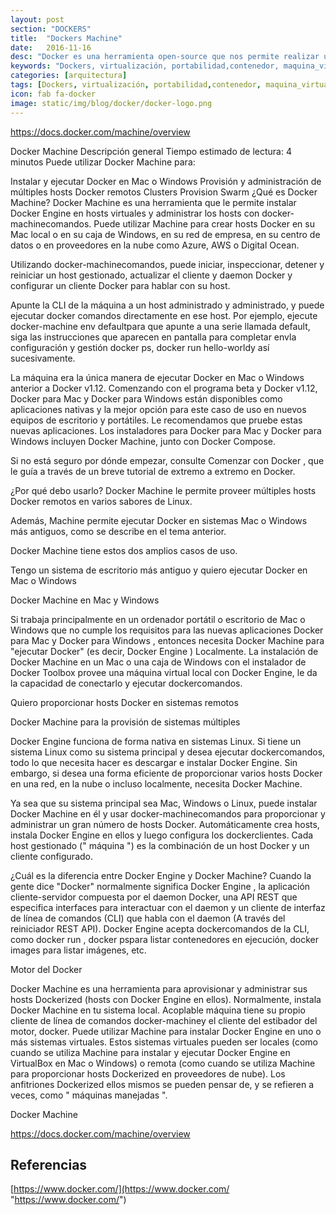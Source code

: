 ```yaml
---
layout: post
section: "DOCKERS"
title:  "Dockers Machine"
date:   2016-11-16
desc: "Docker es una herramienta open-source que nos permite realizar una ‘virtualización ligera’, con la que poder empaquetar entornos y aplicaciones que posteriormente podremos desplegar en cualquier sistema que disponga de esta tecnología."
keywords: "Dockers, virtualización, portabilidad,contenedor, maquina_virtual, integración_continua, DevOps"
categories: [arquitectura]
tags: [Dockers, virtualización, portabilidad,contenedor, maquina_virtual, integración_continua, DevOps]
icon: fab fa-docker
image: static/img/blog/docker/docker-logo.png
---
```


https://docs.docker.com/machine/overview


Docker Machine Descripción general
Tiempo estimado de lectura: 4 minutos
Puede utilizar Docker Machine para:

Instalar y ejecutar Docker en Mac o Windows
Provisión y administración de múltiples hosts Docker remotos
Clusters Provision Swarm
¿Qué es Docker Machine?
Docker Machine es una herramienta que le permite instalar Docker Engine en hosts virtuales y administrar los hosts con docker-machinecomandos. Puede utilizar Machine para crear hosts Docker en su Mac local o en su caja de Windows, en su red de empresa, en su centro de datos o en proveedores en la nube como Azure, AWS o Digital Ocean.

Utilizando docker-machinecomandos, puede iniciar, inspeccionar, detener y reiniciar un host gestionado, actualizar el cliente y daemon Docker y configurar un cliente Docker para hablar con su host.

Apunte la CLI de la máquina a un host administrado y administrado, y puede ejecutar docker comandos directamente en ese host. Por ejemplo, ejecute docker-machine env defaultpara que apunte a una serie llamada default, siga las instrucciones que aparecen en pantalla para completar envla configuración y gestión docker ps, docker run hello-worldy así sucesivamente.

La máquina era la única manera de ejecutar Docker en Mac o Windows anterior a Docker v1.12. Comenzando con el programa beta y Docker v1.12, Docker para Mac y Docker para Windows están disponibles como aplicaciones nativas y la mejor opción para este caso de uso en nuevos equipos de escritorio y portátiles. Le recomendamos que pruebe estas nuevas aplicaciones. Los instaladores para Docker para Mac y Docker para Windows incluyen Docker Machine, junto con Docker Compose.

Si no está seguro por dónde empezar, consulte Comenzar con Docker , que le guía a través de un breve tutorial de extremo a extremo en Docker.

¿Por qué debo usarlo?
Docker Machine le permite proveer múltiples hosts Docker remotos en varios sabores de Linux.

Además, Machine permite ejecutar Docker en sistemas Mac o Windows más antiguos, como se describe en el tema anterior.

Docker Machine tiene estos dos amplios casos de uso.

Tengo un sistema de escritorio más antiguo y quiero ejecutar Docker en Mac o Windows

Docker Machine en Mac y Windows

Si trabaja principalmente en un ordenador portátil o escritorio de Mac o Windows que no cumple los requisitos para las nuevas aplicaciones Docker para Mac y Docker para Windows , entonces necesita Docker Machine para "ejecutar Docker" (es decir, Docker Engine ) Localmente. La instalación de Docker Machine en un Mac o una caja de Windows con el instalador de Docker Toolbox provee una máquina virtual local con Docker Engine, le da la capacidad de conectarlo y ejecutar dockercomandos.

Quiero proporcionar hosts Docker en sistemas remotos

Docker Machine para la provisión de sistemas múltiples

Docker Engine funciona de forma nativa en sistemas Linux. Si tiene un sistema Linux como su sistema principal y desea ejecutar dockercomandos, todo lo que necesita hacer es descargar e instalar Docker Engine. Sin embargo, si desea una forma eficiente de proporcionar varios hosts Docker en una red, en la nube o incluso localmente, necesita Docker Machine.

Ya sea que su sistema principal sea Mac, Windows o Linux, puede instalar Docker Machine en él y usar docker-machinecomandos para proporcionar y administrar un gran número de hosts Docker. Automáticamente crea hosts, instala Docker Engine en ellos y luego configura los dockerclientes. Cada host gestionado (" máquina ") es la combinación de un host Docker y un cliente configurado.

¿Cuál es la diferencia entre Docker Engine y Docker Machine?
Cuando la gente dice "Docker" normalmente significa Docker Engine , la aplicación cliente-servidor compuesta por el daemon Docker, una API REST que especifica interfaces para interactuar con el daemon y un cliente de interfaz de línea de comandos (CLI) que habla con el daemon (A través del reiniciador REST API). Docker Engine acepta dockercomandos de la CLI, como docker run <image>, docker pspara listar contenedores en ejecución, docker images para listar imágenes, etc.

Motor del Docker

Docker Machine es una herramienta para aprovisionar y administrar sus hosts Dockerized (hosts con Docker Engine en ellos). Normalmente, instala Docker Machine en tu sistema local. Acoplable máquina tiene su propio cliente de línea de comandos docker-machiney el cliente del estibador del motor, docker. Puede utilizar Machine para instalar Docker Engine en uno o más sistemas virtuales. Estos sistemas virtuales pueden ser locales (como cuando se utiliza Machine para instalar y ejecutar Docker Engine en VirtualBox en Mac o Windows) o remota (como cuando se utiliza Machine para proporcionar hosts Dockerized en proveedores de nube). Los anfitriones Dockerized ellos mismos se pueden pensar de, y se refieren a veces, como " máquinas manejadas ".

Docker Machine





https://docs.docker.com/machine/overview
## Referencias ##

[https://www.docker.com/](https://www.docker.com/ "https://www.docker.com/")